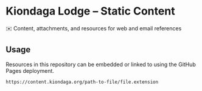 # Kiondaga Lodge – Static Content
✉️ Content, attachments, and resources for web and email references

## Usage
Resources in this repository can be embedded or linked to using the GitHub Pages deployment.
```
https://content.kiondaga.org/path-to-file/file.extension
```
